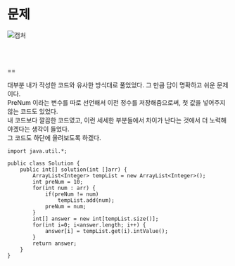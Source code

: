 문제
==
![캡처](https://user-images.githubusercontent.com/73854324/115925140-a3454e80-a4bb-11eb-8151-1f78c2e1909d.PNG)

<br><br>
   
==
   
대부분 내가 작성한 코드와 유사한 방식대로 풀었었다. 그 만큼 답이 명확하고 쉬운 문제이다.   
PreNum 이라는 변수를 따로 선언해서 이전 정수를 저장해줌으로써, 첫 값을 넣어주지 않는 코드도 있었다.   
내 코드보다 깔끔한 코드였고, 이런 세세한 부분들에서 차이가 난다는 것에서 더 노력해야겠다는 생각이 들었다.   
그 코드도 하단에 올려보도록 하겠다.   

```
import java.util.*;

public class Solution {
    public int[] solution(int []arr) {
        ArrayList<Integer> tempList = new ArrayList<Integer>();
        int preNum = 10;
        for(int num : arr) {
            if(preNum != num)
                tempList.add(num);
            preNum = num;
        }       
        int[] answer = new int[tempList.size()];
        for(int i=0; i<answer.length; i++) {
            answer[i] = tempList.get(i).intValue();
        }
        return answer;
    }
}
```